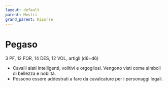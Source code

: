 ```yaml
---
layout: default
parent: Mostri
grand_parent: Risorse
---
```


# Pegaso

3 PF, 12 FOR, 14 DES, 12 VOL, artigli (d6+d6)

- Cavalli alati intelligenti, volitivi e orgogliosi. Vengono visti come simboli di bellezza e nobiltà.
- Possono essere addestrati a fare da cavalcature per i personaggi legali.
